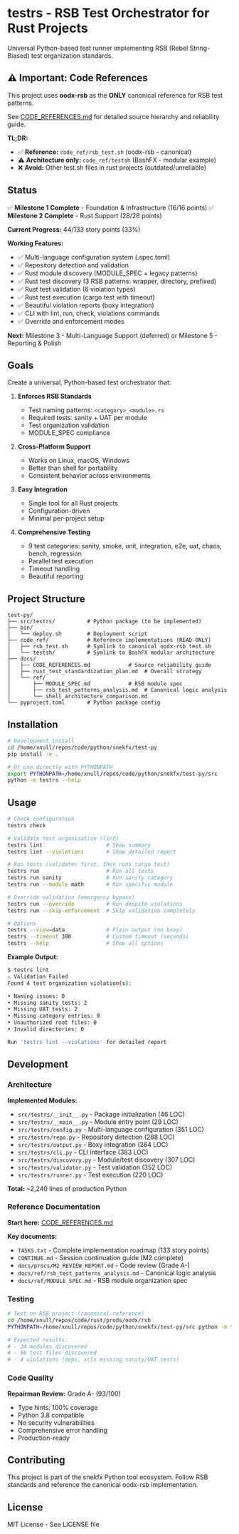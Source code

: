 # testrs - RSB Test Orchestrator for Rust Projects

Universal Python-based test runner implementing RSB (Rebel String-Biased) test organization standards.

## ⚠️ Important: Code References

This project uses **oodx-rsb** as the **ONLY** canonical reference for RSB test patterns.

See [CODE_REFERENCES.md](docs/CODE_REFERENCES.md) for detailed source hierarchy and reliability guide.

**TL;DR:**
- ✅ **Reference:** `code_ref/rsb_test.sh` (oodx-rsb - canonical)
- ⚠️ **Architecture only:** `code_ref/testsh` (BashFX - modular example)
- ❌ **Avoid:** Other test.sh files in rust projects (outdated/unreliable)

## Status

✅ **Milestone 1 Complete** - Foundation & Infrastructure (16/16 points)
✅ **Milestone 2 Complete** - Rust Support (28/28 points)

**Current Progress:** 44/133 story points (33%)

**Working Features:**
- ✅ Multi-language configuration system (.spec.toml)
- ✅ Repository detection and validation
- ✅ Rust module discovery (MODULE_SPEC + legacy patterns)
- ✅ Rust test discovery (3 RSB patterns: wrapper, directory, prefixed)
- ✅ Rust test validation (6 violation types)
- ✅ Rust test execution (cargo test with timeout)
- ✅ Beautiful violation reports (boxy integration)
- ✅ CLI with lint, run, check, violations commands
- ✅ Override and enforcement modes

**Next:** Milestone 3 - Multi-Language Support (deferred) or Milestone 5 - Reporting & Polish

## Goals

Create a universal, Python-based test orchestrator that:

1. **Enforces RSB Standards**
   - Test naming patterns: `<category>_<module>.rs`
   - Required tests: sanity + UAT per module
   - Test organization validation
   - MODULE_SPEC compliance

2. **Cross-Platform Support**
   - Works on Linux, macOS, Windows
   - Better than shell for portability
   - Consistent behavior across environments

3. **Easy Integration**
   - Single tool for all Rust projects
   - Configuration-driven
   - Minimal per-project setup

4. **Comprehensive Testing**
   - 9 test categories: sanity, smoke, unit, integration, e2e, uat, chaos, bench, regression
   - Parallel test execution
   - Timeout handling
   - Beautiful reporting

## Project Structure

```
test-py/
├── src/testrs/          # Python package (to be implemented)
├── bin/
│   └── deploy.sh        # Deployment script
├── code_ref/            # Reference implementations (READ-ONLY)
│   ├── rsb_test.sh      # Symlink to canonical oodx-rsb test.sh
│   └── testsh/          # Symlink to BashFX modular architecture
├── docs/
│   ├── CODE_REFERENCES.md            # Source reliability guide
│   ├── rust_test_standardization_plan.md  # Overall strategy
│   └── ref/
│       ├── MODULE_SPEC.md            # RSB module spec
│       ├── rsb_test_patterns_analysis.md  # Canonical logic analysis
│       └── shell_architecture_comparison.md
└── pyproject.toml       # Python package config
```

## Installation

```bash
# Development install
cd /home/xnull/repos/code/python/snekfx/test-py
pip install -e .

# Or use directly with PYTHONPATH
export PYTHONPATH=/home/xnull/repos/code/python/snekfx/test-py/src
python -m testrs --help
```

## Usage

```bash
# Check configuration
testrs check

# Validate test organization (lint)
testrs lint                    # Show summary
testrs lint --violations       # Show detailed report

# Run tests (validates first, then runs cargo test)
testrs run                     # Run all tests
testrs run sanity              # Run sanity category
testrs run --module math       # Run specific module

# Override validation (emergency bypass)
testrs run --override          # Run despite violations
testrs run --skip-enforcement  # Skip validation completely

# Options
testrs --view=data             # Plain output (no boxy)
testrs --timeout 300           # Custom timeout (seconds)
testrs --help                  # Show all options
```

**Example Output:**

```bash
$ testrs lint
⚠ Validation Failed
Found 4 test organization violation(s):

• Naming issues: 0
• Missing sanity tests: 2
• Missing UAT tests: 2
• Missing category entries: 0
• Unauthorized root files: 0
• Invalid directories: 0

Run 'testrs lint --violations' for detailed report
```

## Development

### Architecture

**Implemented Modules:**
- `src/testrs/__init__.py` - Package initialization (46 LOC)
- `src/testrs/__main__.py` - Module entry point (29 LOC)
- `src/testrs/config.py` - Multi-language configuration (351 LOC)
- `src/testrs/repo.py` - Repository detection (288 LOC)
- `src/testrs/output.py` - Boxy integration (264 LOC)
- `src/testrs/cli.py` - CLI interface (383 LOC)
- `src/testrs/discovery.py` - Module/test discovery (307 LOC)
- `src/testrs/validator.py` - Test validation (352 LOC)
- `src/testrs/runner.py` - Test execution (220 LOC)

**Total:** ~2,240 lines of production Python

### Reference Documentation

**Start here:** [CODE_REFERENCES.md](docs/CODE_REFERENCES.md)

**Key documents:**
- `TASKS.txt` - Complete implementation roadmap (133 story points)
- `CONTINUE.md` - Session continuation guide (M2 complete)
- `docs/procs/M2_REVIEW_REPORT.md` - Code review (Grade A-)
- `docs/ref/rsb_test_patterns_analysis.md` - Canonical logic analysis
- `docs/ref/MODULE_SPEC.md` - RSB module organization spec

### Testing

```bash
# Test on RSB project (canonical reference)
cd /home/xnull/repos/code/rust/prods/oodx/rsb
PYTHONPATH=/home/xnull/repos/code/python/snekfx/test-py/src python -m testrs lint

# Expected results:
# - 24 modules discovered
# - 96 test files discovered
# - 4 violations (deps, xcls missing sanity/UAT tests)
```

### Code Quality

**Repairman Review:** Grade A- (93/100)
- Type hints: 100% coverage
- Python 3.8 compatible
- No security vulnerabilities
- Comprehensive error handling
- Production-ready

## Contributing

This project is part of the snekfx Python tool ecosystem. Follow RSB standards and reference the canonical oodx-rsb implementation.

## License

MIT License - See LICENSE file
